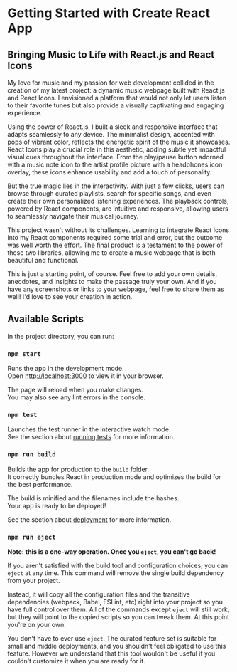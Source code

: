 # Getting Started with Create React App

<h2>Bringing Music to Life with React.js and React Icons</h2>

My love for music and my passion for web development collided in the creation of my latest project: a dynamic music webpage built with React.js and React Icons. I envisioned a platform that would not only let users listen to their favorite tunes but also provide a visually captivating and engaging experience.

Using the power of React.js, I built a sleek and responsive interface that adapts seamlessly to any device. The minimalist design, accented with pops of vibrant color, reflects the energetic spirit of the music it showcases. React Icons play a crucial role in this aesthetic, adding subtle yet impactful visual cues throughout the interface. From the play/pause button adorned with a music note icon to the artist profile picture with a headphones icon overlay, these icons enhance usability and add a touch of personality.

But the true magic lies in the interactivity. With just a few clicks, users can browse through curated playlists, search for specific songs, and even create their own personalized listening experiences. The playback controls, powered by React components, are intuitive and responsive, allowing users to seamlessly navigate their musical journey.

This project wasn't without its challenges. Learning to integrate React Icons into my React components required some trial and error, but the outcome was well worth the effort. The final product is a testament to the power of these two libraries, allowing me to create a music webpage that is both beautiful and functional.

This is just a starting point, of course. Feel free to add your own details, anecdotes, and insights to make the passage truly your own. And if you have any screenshots or links to your webpage, feel free to share them as well! I'd love to see your creation in action.
## Available Scripts

In the project directory, you can run:

### `npm start`

Runs the app in the development mode.\
Open [http://localhost:3000](http://localhost:3000) to view it in your browser.

The page will reload when you make changes.\
You may also see any lint errors in the console.

### `npm test`

Launches the test runner in the interactive watch mode.\
See the section about [running tests](https://facebook.github.io/create-react-app/docs/running-tests) for more information.

### `npm run build`

Builds the app for production to the `build` folder.\
It correctly bundles React in production mode and optimizes the build for the best performance.

The build is minified and the filenames include the hashes.\
Your app is ready to be deployed!

See the section about [deployment](https://facebook.github.io/create-react-app/docs/deployment) for more information.

### `npm run eject`

**Note: this is a one-way operation. Once you `eject`, you can't go back!**

If you aren't satisfied with the build tool and configuration choices, you can `eject` at any time. This command will remove the single build dependency from your project.

Instead, it will copy all the configuration files and the transitive dependencies (webpack, Babel, ESLint, etc) right into your project so you have full control over them. All of the commands except `eject` will still work, but they will point to the copied scripts so you can tweak them. At this point you're on your own.

You don't have to ever use `eject`. The curated feature set is suitable for small and middle deployments, and you shouldn't feel obligated to use this feature. However we understand that this tool wouldn't be useful if you couldn't customize it when you are ready for it.

